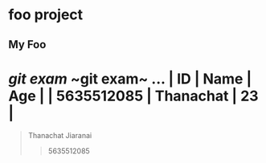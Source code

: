 # foo project

## My Foo

_git exam_
~git exam~
...
| ID | Name | Age |
| 5635512085 | Thanachat | 23 |
===
> Thanachat Jiaranai
>> 5635512085



